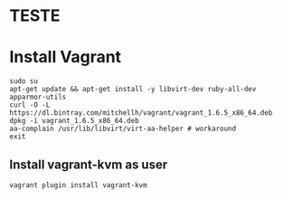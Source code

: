 # TESTE 

# Install Vagrant

    sudo su
    apt-get update && apt-get install -y libvirt-dev ruby-all-dev apparmor-utils
    curl -O -L https://dl.bintray.com/mitchellh/vagrant/vagrant_1.6.5_x86_64.deb
    dpkg -i vagrant_1.6.5_x86_64.deb 
    aa-complain /usr/lib/libvirt/virt-aa-helper # workaround
    exit

## Install vagrant-kvm as user

    vagrant plugin install vagrant-kvm 

